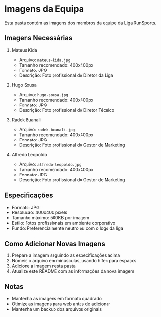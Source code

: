 # Imagens da Equipa

Esta pasta contém as imagens dos membros da equipe da Liga RunSports.

## Imagens Necessárias

1. Mateus Kida
   - Arquivo: `mateus-kida.jpg`
   - Tamanho recomendado: 400x400px
   - Formato: JPG
   - Descrição: Foto profissional do Diretor da Liga

2. Hugo Sousa
   - Arquivo: `hugo-sousa.jpg`
   - Tamanho recomendado: 400x400px
   - Formato: JPG
   - Descrição: Foto profissional do Diretor Técnico

3. Radek Buanali
   - Arquivo: `radek-buanali.jpg`
   - Tamanho recomendado: 400x400px
   - Formato: JPG
   - Descrição: Foto profissional do Gestor de Marketing

4. Alfredo Leopoldo
   - Arquivo: `alfredo-leopoldo.jpg`
   - Tamanho recomendado: 400x400px
   - Formato: JPG
   - Descrição: Foto profissional do Gestor de Marketing

## Especificações

- Formato: JPG
- Resolução: 400x400 pixels
- Tamanho máximo: 500KB por imagem
- Estilo: Fotos profissionais em ambiente corporativo
- Fundo: Preferencialmente neutro ou com o logo da liga

## Como Adicionar Novas Imagens

1. Prepare a imagem seguindo as especificações acima
2. Nomeie o arquivo em minúsculas, usando hífen para espaços
3. Adicione a imagem nesta pasta
4. Atualize este README com as informações da nova imagem

## Notas

- Mantenha as imagens em formato quadrado
- Otimize as imagens para web antes de adicionar
- Mantenha um backup dos arquivos originais 